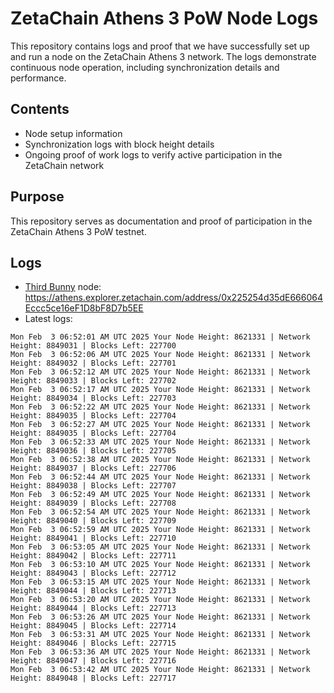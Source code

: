 # ZetaChain Athens 3 PoW Node Logs
This repository contains logs and proof that we have successfully set up and run a node on the ZetaChain Athens 3 network. The logs demonstrate continuous node operation, including synchronization details and performance.

## Contents
- Node setup information
- Synchronization logs with block height details
- Ongoing proof of work logs to verify active participation in the ZetaChain network

## Purpose
This repository serves as documentation and proof of participation in the ZetaChain Athens 3 PoW testnet.

## Logs

- [Third Bunny](https://thirdbunny.xyz/) node: https://athens.explorer.zetachain.com/address/0x225254d35dE666064Eccc5ce16eF1D8bF8D7b5EE
- Latest logs:
```
Mon Feb  3 06:52:01 AM UTC 2025 Your Node Height: 8621331 | Network Height: 8849031 | Blocks Left: 227700
Mon Feb  3 06:52:06 AM UTC 2025 Your Node Height: 8621331 | Network Height: 8849032 | Blocks Left: 227701
Mon Feb  3 06:52:12 AM UTC 2025 Your Node Height: 8621331 | Network Height: 8849033 | Blocks Left: 227702
Mon Feb  3 06:52:17 AM UTC 2025 Your Node Height: 8621331 | Network Height: 8849034 | Blocks Left: 227703
Mon Feb  3 06:52:22 AM UTC 2025 Your Node Height: 8621331 | Network Height: 8849035 | Blocks Left: 227704
Mon Feb  3 06:52:27 AM UTC 2025 Your Node Height: 8621331 | Network Height: 8849035 | Blocks Left: 227704
Mon Feb  3 06:52:33 AM UTC 2025 Your Node Height: 8621331 | Network Height: 8849036 | Blocks Left: 227705
Mon Feb  3 06:52:38 AM UTC 2025 Your Node Height: 8621331 | Network Height: 8849037 | Blocks Left: 227706
Mon Feb  3 06:52:44 AM UTC 2025 Your Node Height: 8621331 | Network Height: 8849038 | Blocks Left: 227707
Mon Feb  3 06:52:49 AM UTC 2025 Your Node Height: 8621331 | Network Height: 8849039 | Blocks Left: 227708
Mon Feb  3 06:52:54 AM UTC 2025 Your Node Height: 8621331 | Network Height: 8849040 | Blocks Left: 227709
Mon Feb  3 06:52:59 AM UTC 2025 Your Node Height: 8621331 | Network Height: 8849041 | Blocks Left: 227710
Mon Feb  3 06:53:05 AM UTC 2025 Your Node Height: 8621331 | Network Height: 8849042 | Blocks Left: 227711
Mon Feb  3 06:53:10 AM UTC 2025 Your Node Height: 8621331 | Network Height: 8849043 | Blocks Left: 227712
Mon Feb  3 06:53:15 AM UTC 2025 Your Node Height: 8621331 | Network Height: 8849044 | Blocks Left: 227713
Mon Feb  3 06:53:20 AM UTC 2025 Your Node Height: 8621331 | Network Height: 8849044 | Blocks Left: 227713
Mon Feb  3 06:53:26 AM UTC 2025 Your Node Height: 8621331 | Network Height: 8849045 | Blocks Left: 227714
Mon Feb  3 06:53:31 AM UTC 2025 Your Node Height: 8621331 | Network Height: 8849046 | Blocks Left: 227715
Mon Feb  3 06:53:36 AM UTC 2025 Your Node Height: 8621331 | Network Height: 8849047 | Blocks Left: 227716
Mon Feb  3 06:53:42 AM UTC 2025 Your Node Height: 8621331 | Network Height: 8849048 | Blocks Left: 227717
```
